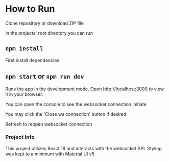 # How to Run

Clone repository or download ZIP file

In the projects' root directory you can run

## `npm install`

First install dependencies

## `npm start` or `npm run dev`

Runs the app in the development mode.
Open [http://localhost:3000](http://localhost:3000) to view it in your browser.

You can open the console to see the websocket connection initiate

You may click the 'Close ws connection' button if desired

Refresh to reopen websocket connection

### Project Info

This project utilizes React 18 and interacts with the websocket API. Styling was kept to a minimum with Material UI v5